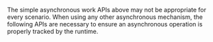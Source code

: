 
The simple asynchronous work APIs above may not be appropriate for every
scenario. When using any other asynchronous mechanism, the following APIs
are necessary to ensure an asynchronous operation is properly tracked by
the runtime.

